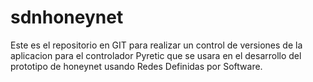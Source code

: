 sdnhoneynet
===========

Este es el repositorio en GIT para  realizar un control de versiones de la aplicacion para el controlador Pyretic que se usara en el desarrollo del prototipo de honeynet usando Redes Definidas por Software.
